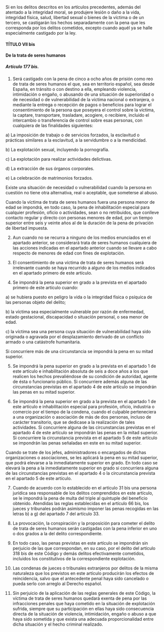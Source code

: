 Si en los delitos descritos en los artículos precedentes, además del atentado a la integridad moral, se produjere lesión o daño a la vida, integridad física, salud, libertad sexual o bienes de la víctima o de un tercero, se castigarán los hechos separadamente con la pena que les corresponda por los delitos cometidos, excepto cuando aquél ya se halle especialmente castigado por la ley.




#### TÍTULO VII bis

#### De la trata de seres humanos

##### Artículo 177 bis.

1. Será castigado con la pena de cinco a ocho años de prisión como reo de trata de seres humanos el que, sea en territorio español, sea desde España, en tránsito o con destino a ella, empleando violencia, intimidación o engaño, o abusando de una situación de superioridad o de necesidad o de vulnerabilidad de la víctima nacional o extranjera, o mediante la entrega o recepción de pagos o beneficios para lograr el consentimiento de la persona que poseyera el control sobre la víctima, la captare, transportare, trasladare, acogiere, o recibiere, incluido el intercambio o transferencia de control sobre esas personas, con cualquiera de las finalidades siguientes:

a) La imposición de trabajo o de servicios forzados, la esclavitud o prácticas similares a la esclavitud, a la servidumbre o a la mendicidad.

b) La explotación sexual, incluyendo la pornografía.

c) La explotación para realizar actividades delictivas.

d) La extracción de sus órganos corporales.

e) La celebración de matrimonios forzados.

Existe una situación de necesidad o vulnerabilidad cuando la persona en cuestión no tiene otra alternativa, real o aceptable, que someterse al abuso.

Cuando la víctima de trata de seres humanos fuera una persona menor de edad se impondrá, en todo caso, la pena de inhabilitación especial para cualquier profesión, oficio o actividades, sean o no retribuidos, que conlleve contacto regular y directo con personas menores de edad, por un tiempo superior entre seis y veinte años al de la duración de la pena de privación de libertad impuesta.

2. Aun cuando no se recurra a ninguno de los medios enunciados en el apartado anterior, se considerará trata de seres humanos cualquiera de las acciones indicadas en el apartado anterior cuando se llevare a cabo respecto de menores de edad con fines de explotación.

3. El consentimiento de una víctima de trata de seres humanos será irrelevante cuando se haya recurrido a alguno de los medios indicados en el apartado primero de este artículo.

4. Se impondrá la pena superior en grado a la prevista en el apartado primero de este artículo cuando:

a) se hubiera puesto en peligro la vida o la integridad física o psíquica de las personas objeto del delito;

b) la víctima sea especialmente vulnerable por razón de enfermedad, estado gestacional, discapacidad o situación personal, o sea menor de edad.

c) la víctima sea una persona cuya situación de vulnerabilidad haya sido originada o agravada por el desplazamiento derivado de un conflicto armado o una catástrofe humanitaria.

Si concurriere más de una circunstancia se impondrá la pena en su mitad superior.

5. Se impondrá la pena superior en grado a la prevista en el apartado 1 de este artículo e inhabilitación absoluta de seis a doce años a los que realicen los hechos prevaliéndose de su condición de autoridad, agente de ésta o funcionario público. Si concurriere además alguna de las circunstancias previstas en el apartado 4 de este artículo se impondrán las penas en su mitad superior.

6. Se impondrá la pena superior en grado a la prevista en el apartado 1 de este artículo e inhabilitación especial para profesión, oficio, industria o comercio por el tiempo de la condena, cuando el culpable perteneciera a una organización o asociación de más de dos personas, incluso de carácter transitorio, que se dedicase a la realización de tales actividades. Si concurriere alguna de las circunstancias previstas en el apartado 4 de este artículo se impondrán las penas en la mitad superior. Si concurriere la circunstancia prevista en el apartado 5 de este artículo se impondrán las penas señaladas en este en su mitad superior.

Cuando se trate de los jefes, administradores o encargados de dichas organizaciones o asociaciones, se les aplicará la pena en su mitad superior, que podrá elevarse a la inmediatamente superior en grado. En todo caso se elevará la pena a la inmediatamente superior en grado si concurriera alguna de las circunstancias previstas en el apartado 4 o la circunstancia prevista en el apartado 5 de este artículo.

7. Cuando de acuerdo con lo establecido en el artículo 31 bis una persona jurídica sea responsable de los delitos comprendidos en este artículo, se le impondrá la pena de multa del triple al quíntuple del beneficio obtenido. Atendidas las reglas establecidas en el artículo 66 bis, los jueces y tribunales podrán asimismo imponer las penas recogidas en las letras b) a g) del apartado 7 del artículo 33.

8. La provocación, la conspiración y la proposición para cometer el delito de trata de seres humanos serán castigadas con la pena inferior en uno o dos grados a la del delito correspondiente.

9. En todo caso, las penas previstas en este artículo se impondrán sin perjuicio de las que correspondan, en su caso, por el delito del artículo 318 bis de este Código y demás delitos efectivamente cometidos, incluidos los constitutivos de la correspondiente explotación.

10. Las condenas de jueces o tribunales extranjeros por delitos de la misma naturaleza que los previstos en este artículo producirán los efectos de reincidencia, salvo que el antecedente penal haya sido cancelado o pueda serlo con arreglo al Derecho español.

11. Sin perjuicio de la aplicación de las reglas generales de este Código, la víctima de trata de seres humanos quedará exenta de pena por las infracciones penales que haya cometido en la situación de explotación sufrida, siempre que su participación en ellas haya sido consecuencia directa de la situación de violencia, intimidación, engaño o abuso a que haya sido sometida y que exista una adecuada proporcionalidad entre dicha situación y el hecho criminal realizado.